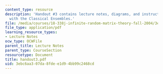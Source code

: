 ```yaml
---
content_type: resource
description: 'Handout #3 contains lecture notes, diagrams, and instructions for Experiments
  with the Classical Ensembles.'
file: /media/courses/18-338j-infinite-random-matrix-theory-fall-2004/3ebc6aa307da8fdee1d94bb99c2468cd_handout3.pdf
file_type: application/pdf
learning_resource_types:
- Lecture Notes
ocw_type: OCWFile
parent_title: Lecture Notes
parent_type: CourseSection
resourcetype: Document
title: handout3.pdf
uid: 3ebc6aa3-07da-8fde-e1d9-4bb99c2468cd
---
```

